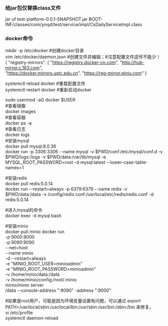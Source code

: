 ### 给jar包仅替换class文件
jar uf test-platform-0.0.1-SNAPSHOT.jar BOOT-INF/classes/com/ynqd/test/service/impl/CsDailyServiceImpl.class

### docker命令
mkdir -p /etc/docker #创建docker目录  
vim /etc/docker/daemon.json #创建文件并编辑；#注意配置文件逗号不能少！  
{
"registry-mirrors": [ 
"https://registry.docker-cn.com",
"http://hub-mirror.c.163.com",  
"https://docker.mirrors.ustc.edu.cn",
"https://reg-mirror.qiniu.com"
}  

systemctl reload docker #重载配置文件  
systemctl restart docker #重新启动docker  

sudo usermod -aG docker $USER  
#查看镜像  
docker images  
#查看容器  
docker ps -a  
#查看日志  
docker logs  
#安装mysql  
docker pull mysql:8.0.36  
docker run -p 3306:3306 --name mysql -v $PWD/conf:/etc/mysql/conf.d -v $PWD/logs:/logs -v $PWD/data:/var/lib/mysql -e MYSQL_ROOT_PASSWORD=root -d mysql:latest --lower-case-table-names=1  

#安装redis  
docker pull redis:5.0.14  
docker run --restart=always -p 6379:6379 --name redis -v $PWD/data:/data -v /config/redis.conf:/usr/local/etc/redis/redis.conf -d redis:5.0.14  

#进入mysql的命令  
docker exec -it mysql bash  

#安装minio  
docker pull minio
docker run \
-p 9000:9000 \
-p 9090:9090 \
--net=host \
--name minio \
-d --restart=always \
-e "MINIO_ROOT_USER=minioadmin" \
-e "MINIO_ROOT_PASSWORD=minioadmin" \
-v /home/minio/data:/data \
-v /home/minio/config:/root/.minio \
minio/minio  server \
/data --console-address ":9090" -address ":9000"  

#如果是root用户，可能是因为环境变量设置有问题，可以通过
export PATH=/usr/local/sbin:/usr/local/bin:/usr/sbin:/usr/bin:/sbin:/bin
来修复。  
vi /etc/profile  
systemctl daemon-reload  
